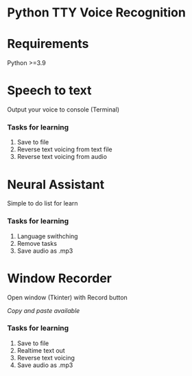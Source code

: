 Python TTY Voice Recognition
============================

Requirements
===========
Python >=3.9

Speech to text
===========

Output your voice to console (Terminal)

### Tasks for learning

<ol>
    <li>Save to file</li>
    <li>Reverse text voicing from text file</li>
    <li>Reverse text voicing from audio</li>
</ol>

Neural Assistant
===========

Simple to do list for learn

### Tasks for learning

<ol>
    <li>Language swithching</li>
    <li>Remove tasks</li>
    <li>Save audio as .mp3</li>
</ol>

Window Recorder
===========

Open window (Tkinter) with Record button

_Copy and paste available_

### Tasks for learning

<ol>
    <li>Save to file</li>
    <li>Realtime text out</li>
    <li>Reverse text voicing</li>
    <li>Save audio as .mp3</li>
</ol>